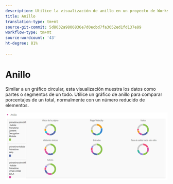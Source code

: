```yaml
---
description: Utilice la visualización de anillo en un proyecto de Workspace.
title: Anillo
translation-type: tm+mt
source-git-commit: 5d8032a9806836e7d0ecbd7fa3652ed1fd137e89
workflow-type: tm+mt
source-wordcount: '43'
ht-degree: 81%

---
```



# Anillo

Similar a un gráfico circular, esta visualización muestra los datos como partes o segmentos de un todo. Utilice un gráfico de anillo para comparar porcentajes de un total, normalmente con un número reducido de elementos.

![](assets/donut.png)

